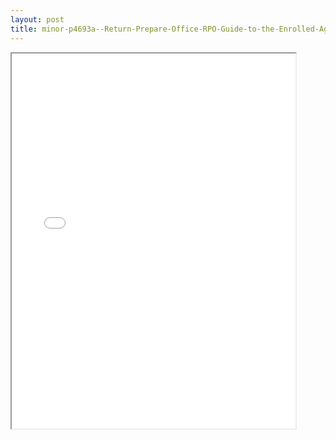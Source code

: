 ```yaml
---
layout: post
title: minor-p4693a--Return-Prepare-Office-RPO-Guide-to-the-Enrolled-Agent-Program
---
```


<div class="pdf-container">
<iframe src="/ea/_pdf-2-md/minor-p4693a--Return-Prepare-Office-RPO-Guide-to-the-Enrolled-Agent-Program.pdf" height="600" width="90%" allowFullScreen="true"></iframe>
</div>

